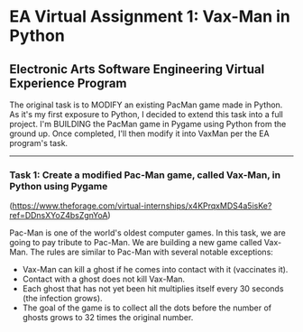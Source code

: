# EA Virtual Assignment 1: Vax-Man in Python
## Electronic Arts Software Engineering Virtual Experience Program

The original task is to MODIFY an existing PacMan game made in Python. As it's my first exposure to Python, I decided to extend this task into a full project. I'm BUILDING the PacMan game in Pygame using Python from the ground up. Once completed, I'll then modify it into VaxMan per the EA program's task. 

_____


### Task 1: Create a modified Pac-Man game, called Vax-Man, in Python using Pygame 
(https://www.theforage.com/virtual-internships/x4KPrqxMDS4a5isKe?ref=DDnsXYoZ4bsZgnYoA)

Pac-Man is one of the world's oldest computer games. In this task, we are going to pay tribute to Pac-Man. We are building a new game called Vax-Man. The rules are similar to Pac-Man with several notable exceptions:

- Vax-Man can kill a ghost if he comes into contact with it (vaccinates it).
- Contact with a ghost does not kill Vax-Man.
- Each ghost that has not yet been hit multiplies itself every 30 seconds (the infection grows).
- The goal of the game is to collect all the dots before the number of ghosts grows to 32 times the original number.
